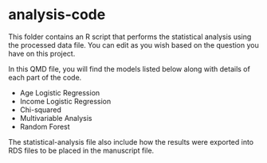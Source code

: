 # analysis-code

This folder contains an R script that performs the statistical analysis using the processed data file. You can edit as you wish based on the question you have on this project.

In this QMD file, you will find the models listed below along with details of each part of the code.

- Age Logistic Regression
- Income Logistic Regression
- Chi-squared
- Multivariable Analysis
- Random Forest

The statistical-analysis file also include how the results were exported into RDS files to be placed in the manuscript file.